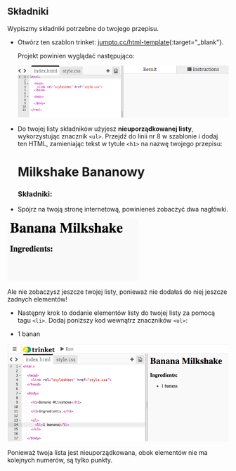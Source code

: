 ## Składniki

Wypiszmy składniki potrzebne do twojego przepisu.

+ Otwórz ten szablon trinket: [jumpto.cc/html-template](http://jumpto.cc/html-template){:target="_blank"}.
    
    Projekt powinien wyglądać następująco:
    
    ![zrzut ekranu](images/recipe-starter.png)

+ Do twojej listy składników użyjesz **nieuporządkowanej listy**, wykorzystując znacznik `<ul>`. Przejdź do linii nr 8 w szablonie i dodaj ten HTML, zamieniając tekst w tytule `<h1>` na nazwę twojego przepisu:

    <h1>Milkshake Bananowy</h1>
    
    <h3>Składniki:</h3>
    
    <ul>
    
    </ul>
    

+ Spójrz na twoją stronę internetową, powinieneś zobaczyć dwa nagłówki.

![zrzut ekranu](images/recipe-headings.png)

Ale nie zobaczysz jeszcze twojej listy, ponieważ nie dodałaś do niej jeszcze żadnych elementów!

+ Następny krok to dodanie elementów listy do twojej listy za pomocą tagu `<li>`. Dodaj poniższy kod wewnątrz znaczników `<ul>`:

    <li>1 banan</li>
    

![zrzut ekranu](images/recipe-ul.png)

Ponieważ twoja lista jest nieuporządkowana, obok elementów nie ma kolejnych numerów, są tylko punkty.